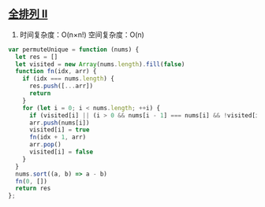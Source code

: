 ## [全排列 II](https://leetcode-cn.com/problems/permutations-ii/)

1. 时间复杂度：O(n×n!)  空间复杂度：O(n)
```js
var permuteUnique = function (nums) {
  let res = []
  let visited = new Array(nums.length).fill(false)
  function fn(idx, arr) {
    if (idx === nums.length) {
      res.push([...arr])
      return
    }
    for (let i = 0; i < nums.length; ++i) {
      if (visited[i] || (i > 0 && nums[i - 1] === nums[i] && !visited[i - 1])) continue
      arr.push(nums[i])
      visited[i] = true
      fn(idx + 1, arr)
      arr.pop()
      visited[i] = false
    }
  }
  nums.sort((a, b) => a - b)
  fn(0, [])
  return res
};
```